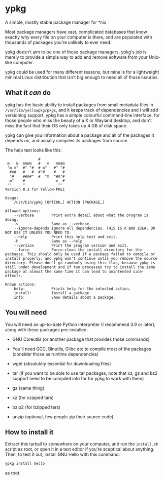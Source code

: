 # ypkg
A simple, mostly stable package manager for *nix

Most package managers have vast, complicated databases that know exactly why every file on your computer is there, and are populated with thousands of packages you're unlikely to ever need.

ypkg doesn't aim to be one of those package managers. ypkg's job is merely to provide a simple way to add and remove software from your Unix-like computer.

ypkg could be used for many different reasons, but mine is for a lightweight minimal Linux distribution that isn't big enough to need all of those luxuries.

## What it *can* do

ypkg has the basic ability to install packages from small metadata files in `/var/lib/yellowpkg/pkgs`, and it keeps track of dependencies and I will add versioning support. ypkg has a simple colourful command-line interface, for those people who miss the beauty of a X or Wayland desktop, and don't miss the fact that their OS only takes up 4 GB of disk space.

ypkg can give you information about a package and all of the packages it depends on, and usually compiles its packages from source.

The help text looks like this:

```
               #            
 m   m  mmmm   #   m   mmmm 
 "m m"  #" "#  # m"   #" "# 
  #m#   #   #  #"#    #   # 
  "#    ##m#"  #  "m  "#m"# 
  m"    #              m  # 
 ""     "               ""
Version 0.1 for Yellow-PRE1

Usage:
    /usr/bin/ypkg [OPTION…] ACTION [PACKAGE…]
    
Allowed options:
    --verbose        Print extra detail about what the program is doing.
    -v               Same as --verbose.
    --ignore-depends Ignore all dependencies. THIS IS A BAD IDEA. DO NOT USE IT UNLESS YOU NEED TO.
    --help           Print this help text and exit.
    -h               Same as --help
    --version        Print the program version and exit.
    --force          Force-clean the install directory for the packages. This should only be used if a package failed to compile or install properly, and ypkg won't continue until you remove the source directory. Please don't go randomly using this flag, because ypkg is still under development and if two processes try to install the same package at almost the same time it can lead to unintended side-effects.

Known actions:
    help:            Prints help for the selected action.
    install:         Install a package.
    info:            Show details about a package.
```

## You will need

You will need an up-to-date Python interpreter (I recommend 3.9 or later), along with these packages pre-installed:

- GNU Coreutils (or another package that provides those commands)
- You'll need GCC, Binutils, Glibc etc to compile most of the packages (consider those as runtime dependencies)

- wget (absolutely essential for downloading files)

- tar (if you want to be able to use tar packages, note that xz, gz and bz2 support need to be compiled into tar for ypkg to work with them)
- gz (same thing)
- xz (for xzipped tars)
- bzip2 (for bzipped tars)
- unzip (optional, few people zip their source code)

## How to install it

Extract this tarball to somewhere on your computer, and run the `install.sh` script as root, or open it in a text editor if you're sceptical about anything. Then, to test it out, install GNU Hello with this command:

```sh
ypkg install hello
```

as root.